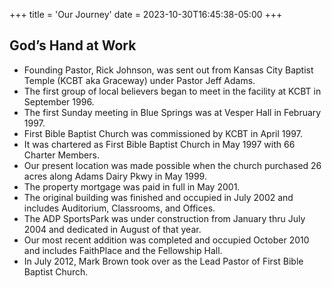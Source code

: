 +++
title = 'Our Journey'
date = 2023-10-30T16:45:38-05:00
+++

## God’s Hand at Work

- Founding Pastor, Rick Johnson, was sent out from Kansas City Baptist Temple (KCBT aka Graceway) under Pastor Jeff Adams.
- The first group of local believers began to meet in the facility at KCBT in September 1996.
- The first Sunday meeting in Blue Springs was at Vesper Hall in February 1997.
- First Bible Baptist Church was commissioned by KCBT in April 1997.
- It was chartered as First Bible Baptist Church in May 1997 with 66 Charter Members.
- Our present location was made possible when the church purchased 26 acres along Adams Dairy Pkwy in May 1999.
- The property mortgage was paid in full in May 2001.
- The original building was finished and occupied in July 2002 and includes Auditorium, Classrooms, and Offices.
- The ADP SportsPark was under construction from January thru July 2004 and dedicated in August of that year.
- Our most recent addition was completed and occupied October 2010 and includes FaithPlace and the Fellowship Hall.
- In July 2012, Mark Brown took over as the Lead Pastor of First Bible Baptist Church.
